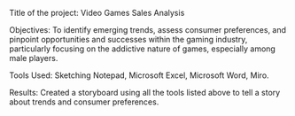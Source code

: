 Title of the project: Video Games Sales Analysis

Objectives: To identify emerging trends, assess consumer preferences, and pinpoint opportunities and successes within the gaming industry, particularly focusing on the addictive nature of games, especially among male players.

Tools Used: Sketching Notepad, Microsoft Excel, Microsoft Word, Miro.

Results: Created a storyboard using all the tools listed above to tell a story about trends and consumer preferences.




